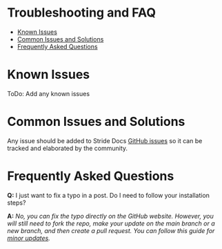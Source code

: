 # Troubleshooting and FAQ
- [Known Issues](#known-issues)
- [Common Issues and Solutions](#common-issues-and-solutions)
- [Frequently Asked Questions](#frequently-asked-questions)

# Known Issues

ToDo: Add any known issues

# Common Issues and Solutions

Any issue should be added to Stride Docs [GitHub issues](https://github.com/stride3d/stride-docs/issues) so it can be tracked and elaborated by the community.

# Frequently Asked Questions

**Q:** I just want to fix a typo in a post. Do I need to follow your installation steps?

**A:** *No, you can fix the typo directly on the GitHub website. However, you will still need to fork the repo, make your update on the main branch or a new branch, and then create a pull request. You can follow this guide for [minor updates](content.md#small-updates).*